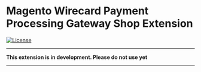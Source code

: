 # Magento Wirecard Payment Processing Gateway Shop Extension

[![License](https://img.shields.io/badge/license-GPLv3-blue.svg)](https://raw.githubusercontent.com/wirecard/magento-ee/master/LICENSE)

***
**This extension is in development. Please do not use yet** 
***

